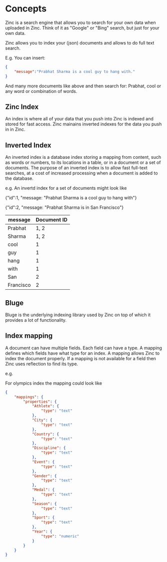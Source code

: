 # Concepts

Zinc is a search engine that allows you to search for your own data when uploaded in Zinc. Think of it as "Google" or "Bing" search, but just for your own data.

Zinc allows you to index your (json) documents and allows to do full text search.

E.g. You can insert:

```json
{
    "message":"Prabhat Sharma is a cool guy to hang with."
}
```

And many more documents like above and then search for: Prabhat, cool or any word or combination of words.


## Zinc Index

An index is where all of your data that you push into Zinc is indexed and stored  for fast access. Zinc mainains inverted indexes for the data you push in in Zinc.

## Inverted Index

An inverted index is a database index storing a mapping from content, such as words or numbers, to its locations in a table, or in a document or a set of documents. The purpose of an inverted index is to allow fast full-text searches, at a cost of increased processing when a document is added to the database.

e.g.
An invertd index for a set of documents might look like

{"id":1, "message: "Prabhat Sharma is a cool guy to hang with"}

{"id":2, "message: "Prabhat Sharma is in San Francisco"}


| message | Document ID |
|------|-------------|
|Prabhat | 1, 2|
|Sharma | 1, 2|
|cool | 1 |
|guy | 1|
|hang | 1|
|with | 1 |
|San | 2 |
|Francisco | 2 |

## Bluge

Bluge is the underlying indexing library used by Zinc on top of which it provides a lot of functionality.

## Index mapping

A document can have multiple fields. Each field can have a type. A mapping defines which fields have what type for an index. A mapping allows Zinc to index the document properly. If a mapping is not available for a field then Zinc uses reflection to find its type.

e.g.

For olympics index the mapping could look like

```json
{
    "mappings": {
        "properties": {
            "Athlete": {
                "type": "text"
            },
            "City": {
                "type": "text"
            },
            "Country": {
                "type": "text"
            },
            "Discipline": {
                "type": "text"
            },
            "Event": {
                "type": "text"
            },
            "Gender": {
                "type": "text"
            },
            "Medal": {
                "type": "text"
            },
            "Season": {
                "type": "text"
            },
            "Sport": {
                "type": "text"
            },
            "Year": {
                "type": "numeric"
            }
        }
    }
}

```